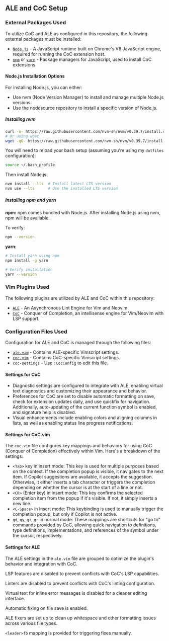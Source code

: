 ## ALE and CoC Setup

### External Packages Used

To utilize CoC and ALE as configured in this repository, the following
external packages must be installed:

* [`Node.js`](https://nodejs.org/) - A JavaScript runtime built on Chrome's V8
    JavaScript engine, required for running the CoC extension host.
* [`npm`](https://www.npmjs.com/) or [`yarn`](https://yarnpkg.com/) - Package
    managers for JavaScript, used to install CoC extensions.

#### Node.js Installation Options

For installing Node.js, you can either:

* Use nvm (Node Version Manager) to install and manage multiple Node.js versions.
* Use the nodesource repository to install a specific version of Node.js.

##### Installing nvm

```bash
curl -o- https://raw.githubusercontent.com/nvm-sh/nvm/v0.39.7/install.sh | PROFILE='/dev/null' bash
# Or using wget
wget -qO- https://raw.githubusercontent.com/nvm-sh/nvm/v0.39.7/install.sh | PROFILE='/dev/null' bash
```

You will need to reload your bash setup (assuming you're using my `dotfiles`
configuration):
```bash
source ~/.bash_profile
```

Then install Node.js:
```bash
nvm install --lts  # Install latest LTS version
nvm use --lts      # Use the installed LTS version
```

##### Installing npm and yarn

**npm:**
npm comes bundled with Node.js. After installing Node.js using nvm, npm will be available.

To verify:
```bash
npm --version
```

**yarn:**
```bash
# Install yarn using npm
npm install -g yarn

# Verify installation
yarn --version
```

### VIm Plugins Used

The following plugins are utilized by ALE and CoC within this repository:

* [`ALE`](https://github.com/dense-analysis/ale) - An Asynchronous Lint Engine
    for Vim and Neovim.
* [`CoC`](https://github.com/neoclide/coc.nvim) - Conquer of Completion, an
    intellisense engine for Vim/Neovim with LSP support.

### Configuration Files Used

Configuration for ALE and CoC is managed through the following files:

* [`ale.vim`](../.vim/pack/settings/start/settings/plugin/ale.vim) - Contains
    ALE-specific Vimscript settings.
* [`coc.vim`](../.vim/pack/settings/start/settings/plugin/coc.vim) - Contains
    CoC-specific Vimscript settings.
* `coc-settings` - Use `:CocConfig` to edit this file.

#### Settings for CoC

* Diagnostic settings are configured to integrate with ALE, enabling virtual
    text diagnostics and customizing their appearance and behavior.
* Preferences for CoC are set to disable automatic formatting on save, check
    for extension updates daily, and use quickfix for navigation.
    Additionally, auto-updating of the current function symbol is enabled, and
    signature help is disabled.
* Visual enhancements include enabling colors and aligning columns in lists,
    as well as enabling status line progress notifications.

#### Settings for CoC.vim

The `coc.vim` file configures key mappings and behaviors for using CoC
(Conquer of Completion) effectively within Vim. Here's a breakdown of the
settings:

* `<Tab>` key in insert mode: This key is used for multiple purposes based on
    the context. If the completion popup is visible, it navigates to the next
    item. If Copilot suggestions are available, it accepts the suggestion.
    Otherwise, it either inserts a tab character or triggers the completion
    depending on whether the cursor is at the start of a line or not.
* `<CR>` (Enter key) in insert mode: This key confirms the selected completion
    item from the popup if it's visible. If not, it simply inserts a new line.
* `<C-Space>` in insert mode: This keybinding is used to manually trigger the
    completion popup, but only if Copilot is not active.
* `gd`, `gy`, `gi`, `gr` in normal mode: These mappings are shortcuts for "go
    to" commands provided by CoC, allowing quick navigation to definitions,
    type definitions, implementations, and references of the symbol under the
    cursor, respectively.

#### Settings for ALE

The ALE settings in the `ale.vim` file are grouped to optimize the plugin's
behavior and integration with CoC.

LSP features are disabled to prevent conflicts with CoC's LSP capabilities.

Linters are disabled to prevent conflicts with CoC's linting configuration.

Virtual text for inline error messages is disabled for a cleaner editing
interface.

Automatic fixing on file save is enabled.

ALE fixers are set up to clean up whitespace and other formatting issues
across various file types.

`<leader>fb` mapping is provided for triggering fixes manually.
